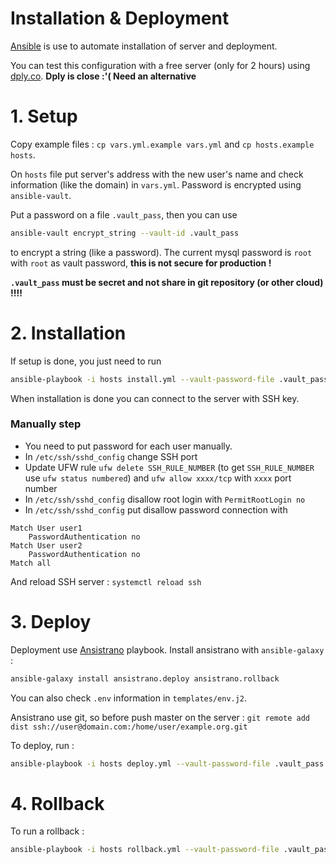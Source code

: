 Installation & Deployment
=========================

[Ansible](https://docs.ansible.com/ansible/) is use to automate installation of server and deployment.

You can test this configuration with a free server (only for 2 hours) using [dply.co](https://dply.co/b/ROSJbb7w). **Dply is close :'( Need an alternative**

# 1. Setup

Copy example files : `cp vars.yml.example vars.yml` and `cp hosts.example hosts`.

On `hosts` file put server's address with the new user's name and check information (like the domain) in `vars.yml`.
Password is encrypted using `ansible-vault`.

Put a password on a file `.vault_pass`, then you can use
```bash
ansible-vault encrypt_string --vault-id .vault_pass
```
to encrypt a string (like a password).
The current mysql password is `root` with `root` as vault password, **this is
not secure for production !**

**`.vault_pass` must be secret and not share in git repository (or other cloud) !!!!**

# 2. Installation

If setup is done, you just need to run 
```bash
ansible-playbook -i hosts install.yml --vault-password-file .vault_pass
```

When installation is done you can connect to the server with SSH key.

### Manually step

 - You need to put password for each user manually.
 - In `/etc/ssh/sshd_config` change SSH port
 - Update UFW rule `ufw delete SSH_RULE_NUMBER` (to get `SSH_RULE_NUMBER` use `ufw status numbered`) and `ufw allow xxxx/tcp` with `xxxx` port number 
 - In `/etc/ssh/sshd_config` disallow root login with `PermitRootLogin no`
 - In `/etc/ssh/sshd_config` put disallow password connection with 
```
Match User user1
    PasswordAuthentication no
Match User user2
    PasswordAuthentication no
Match all
```
And reload SSH server : `systemctl reload ssh`
# 3. Deploy


Deployment use [Ansistrano](https://github.com/ansistrano/deploy) playbook. Install ansistrano with `ansible-galaxy` :
```bash
ansible-galaxy install ansistrano.deploy ansistrano.rollback
```
You can also check `.env` information in `templates/env.j2`.

Ansistrano use git, so before push master on the server :
`git remote add dist ssh://user@domain.com:/home/user/example.org.git`

To deploy, run :
```bash
ansible-playbook -i hosts deploy.yml --vault-password-file .vault_pass
```

# 4. Rollback

To run a rollback :
```bash
ansible-playbook -i hosts rollback.yml --vault-password-file .vault_pass
```
